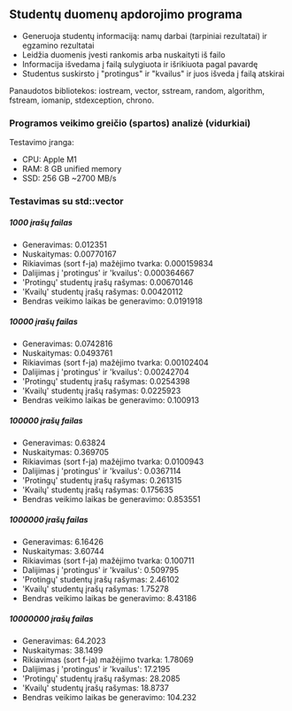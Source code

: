 ## Studentų duomenų apdorojimo programa
- Generuoja studentų informaciją: namų darbai (tarpiniai rezultatai) ir egzamino rezultatai
- Leidžia duomenis įvesti rankomis arba nuskaityti iš failo
- Informacija išvedama į failą sulygiuota ir išrikiuota pagal pavardę
- Studentus suskirsto į "protingus" ir "kvailus" ir juos išveda į failą atskirai

Panaudotos bibliotekos: iostream, vector, sstream, random, algorithm, fstream, iomanip, stdexception, chrono.

### Programos veikimo greičio (spartos) analizė (vidurkiai)
Testavimo įranga:
- CPU: Apple M1
- RAM: 8 GB unified memory
- SSD: 256 GB ~2700 MB/s


### Testavimas su std::vector
##### 1000 įrašų failas
- Generavimas: 0.012351
- Nuskaitymas: 0.00770167
- Rikiavimas (sort f-ja) mažėjimo tvarka: 0.000159834
- Dalijimas į 'protingus' ir 'kvailus': 0.000364667
- 'Protingų' studentų įrašų rašymas: 0.00670146
- 'Kvailų' studentų įrašų rašymas: 0.00420112
- Bendras veikimo laikas be generavimo: 0.0191918

##### 10000 įrašų failas
- Generavimas: 0.0742816
- Nuskaitymas: 0.0493761
- Rikiavimas (sort f-ja) mažėjimo tvarka: 0.00102404
- Dalijimas į 'protingus' ir 'kvailus': 0.00242704
- 'Protingų' studentų įrašų rašymas: 0.0254398
- 'Kvailų' studentų įrašų rašymas: 0.0225923
- Bendras veikimo laikas be generavimo: 0.100913

##### 100000 įrašų failas
- Generavimas: 0.63824
- Nuskaitymas: 0.369705
- Rikiavimas (sort f-ja) mažėjimo tvarka: 0.0100943
- Dalijimas į 'protingus' ir 'kvailus': 0.0367114
- 'Protingų' studentų įrašų rašymas: 0.261315
- 'Kvailų' studentų įrašų rašymas: 0.175635
- Bendras veikimo laikas be generavimo: 0.853551

##### 1000000 įrašų failas
- Generavimas: 6.16426
- Nuskaitymas: 3.60744
- Rikiavimas (sort f-ja) mažėjimo tvarka: 0.100711
- Dalijimas į 'protingus' ir 'kvailus': 0.509795
- 'Protingų' studentų įrašų rašymas: 2.46102
- 'Kvailų' studentų įrašų rašymas: 1.75278
- Bendras veikimo laikas be generavimo: 8.43186

##### 10000000 įrašų failas
- Generavimas: 64.2023
- Nuskaitymas: 38.1499
- Rikiavimas (sort f-ja) mažėjimo tvarka: 1.78069
- Dalijimas į 'protingus' ir 'kvailus': 17.2195
- 'Protingų' studentų įrašų rašymas: 28.2085
- 'Kvailų' studentų įrašų rašymas: 18.8737
- Bendras veikimo laikas be generavimo: 104.232
